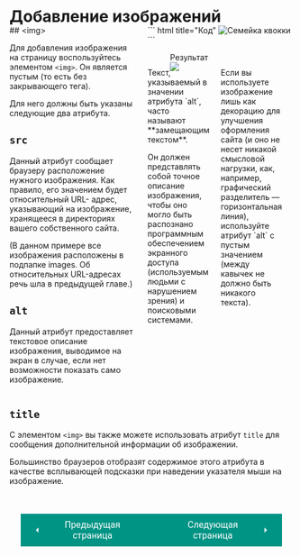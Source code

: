 # Добавление изображений

<div style="display:flex;margin-top:-20px;" markdown>
<div style="flex:1;margin-right:20px;width:40%;" markdown>
## &lt;img&gt;

Для добавления изображения на страницу воспользуйтесь элементом `<img>`. Он является пустым (то есть без закрывающего тега).

Для него должны быть указаны следующие два атрибута.

## `src`
Данный атрибут сообщает браузеру расположение нужного изображения. Как правило, его значением будет относительный URL- адрес, указывающий на изображение, хранящееся в директориях вашего собственного сайта.

(В данном примере все изображения расположены в подпапке images. Об относительных URL-адресах речь шла в предыдущей главе.)

## `alt`

Данный атрибут предоставляет текстовое описание изображения, выводимое на экран в случае, если нет возможности показать само изображение.

</div>
<div style="flex:1;width:60%;" markdown>
``` html title="Код"
<img src="images/quokka.jpg" 
alt="Семейка квокки" 
title="Квокка или короткохвостый кенгуру - единственный представитель рода Setonix семейства кенгуровых. 
Квокка внешне напоминает кенгуру, но имеет короткий, даже относительно размеров тела, хвост."/>
```

<figure><figcaption>Результат</figcaption><img src="/html-css-manual/assets/images/imgex.jpg"></figure>

<div style="display:flex;margin-top:-20px;" markdown>
<div style="flex:1;margin-right:20px;width:50%;" markdown>
Текст, указываемый в значении атрибута `alt`, часто называют **замещающим текстом**.

Он должен представлять собой точное описание изображения, чтобы оно могло быть распознано программным обеспечением экранного доступа (используемым людьми с нарушением зрения) и поисковыми системами.
</div>
<div style="flex:1;margin-right:20px;width:50%;" markdown>
Если вы используете изображение лишь как декорацию для улучшения оформления сайта (и оно не несет никакой смысловой нагрузки, как, например, графический разделитель — горизонтальная линия), используйте атрибут `alt` с пустым значением (между кавычек не должно быть никакого текста).
</div></div></div></div>

## `title`

С элементом `<img>` вы также можете использовать атрибут `title` для сообщения дополнительной информации об изображении.

Большинство браузеров отобразят содержимое этого атрибута в качестве всплывающей подсказки при наведении указателя мыши на изображение.
<div style="display: flex; justify-content: space-between; padding: 20px; margin-top:30px;"><button class="custom-button" style="background-color: rgb(0, 148, 133); color: white; font-family: 'Roboto', sans-serif; border: none; cursor: pointer; padding: 10px 20px; font-size: 16px; display: flex; align-items: center;" onclick="window.location.href='/html-css-manual/html/media/images'"><svg xmlns="http://www.w3.org/2000/svg" viewBox="0 0 24 24" style="fill: white; width: 20px; height: 20px;"><path d="M15 18l-6-6 6-6" /></svg><span style="margin: 0 10px;">Предыдущая страница</span></button><button class="custom-button" style="background-color: rgb(0, 148, 133); color: white; font-family: 'Roboto', sans-serif; border: none; cursor: pointer; padding: 10px 20px; font-size: 16px; display: flex; align-items: center;" onclick="window.location.href='/html-css-manual/html/media/images/widthheight'"><span style="margin: 0 10px;">Следующая страница</span><svg xmlns="http://www.w3.org/2000/svg" viewBox="0 0 24 24" style="fill: white; width: 20px; height: 20px;"><path d="M9 18l6-6-6-6" /></svg></button></div>

